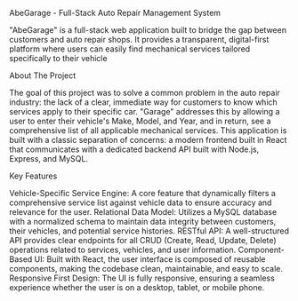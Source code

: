 AbeGarage - Full-Stack Auto Repair Management System


"AbeGarage" is a full-stack web application built to bridge the gap between customers and auto repair shops.
It provides a transparent, digital-first platform where users can easily find mechanical services tailored specifically to their vehicle





 About The Project

 
The goal of this project was to solve a common problem in the auto repair industry: the lack of a clear, immediate way for customers to know which services apply to their specific car. "Garage" addresses this by allowing a user to enter their vehicle's Make, Model, and Year, and in return, see a comprehensive list of all applicable mechanical services.
This application is built with a classic separation of concerns: a modern frontend built in React that communicates with a dedicated backend API built with Node.js, Express, and MySQL.

 Key Features

 
Vehicle-Specific Service Engine: A core feature that dynamically filters a comprehensive service list against vehicle data to ensure accuracy and relevance for the user.
Relational Data Model: Utilizes a MySQL database with a normalized schema to maintain data integrity between customers, their vehicles, and potential service histories.
RESTful API: A well-structured API provides clear endpoints for all CRUD (Create, Read, Update, Delete) operations related to services, vehicles, and user information.
Component-Based UI: Built with React, the user interface is composed of reusable components, making the codebase clean, maintainable, and easy to scale.
Responsive First Design: The UI is fully responsive, ensuring a seamless experience whether the user is on a desktop, tablet, or mobile phone.
